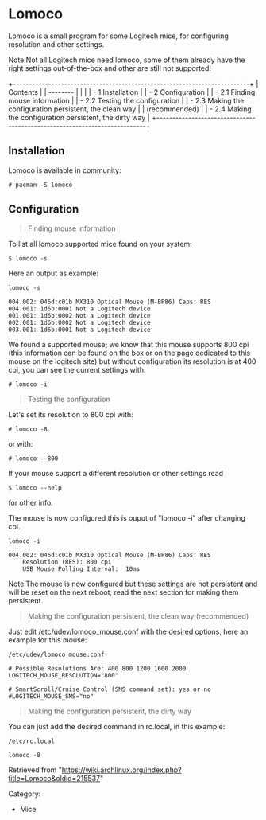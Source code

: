Lomoco
======

Lomoco is a small program for some Logitech mice, for configuring
resolution and other settings.

Note:Not all Logitech mice need lomoco, some of them already have the
right settings out-of-the-box and other are still not supported!

+--------------------------------------------------------------------------+
| Contents                                                                 |
| --------                                                                 |
|                                                                          |
| -   1 Installation                                                       |
| -   2 Configuration                                                      |
|     -   2.1 Finding mouse information                                    |
|     -   2.2 Testing the configuration                                    |
|     -   2.3 Making the configuration persistent, the clean way           |
|         (recommended)                                                    |
|     -   2.4 Making the configuration persistent, the dirty way           |
+--------------------------------------------------------------------------+

Installation
------------

Lomoco is available in community:

    # pacman -S lomoco

Configuration
-------------

> Finding mouse information

To list all lomoco supported mice found on your system:

    $ lomoco -s

Here an output as example:

    lomoco -s

    004.002: 046d:c01b MX310 Optical Mouse (M-BP86) Caps: RES 
    004.001: 1d6b:0001 Not a Logitech device
    001.001: 1d6b:0002 Not a Logitech device
    002.001: 1d6b:0002 Not a Logitech device
    003.001: 1d6b:0001 Not a Logitech device

We found a supported mouse; we know that this mouse supports 800 cpi
(this information can be found on the box or on the page dedicated to
this mouse on the logitech site) but without configuration its
resolution is at 400 cpi, you can see the current settings with:

    # lomoco -i

> Testing the configuration

Let's set its resolution to 800 cpi with:

    # lomoco -8

or with:

    # lomoco --800

If your mouse support a different resolution or other settings read

    $ lomoco --help

for other info.

The mouse is now configured this is ouput of "lomoco -i" after changing
cpi.

    lomoco -i

    004.002: 046d:c01b MX310 Optical Mouse (M-BP86) Caps: RES 
    	Resolution (RES): 800 cpi
    	USB Mouse Polling Interval:  10ms

Note:The mouse is now configured but these settings are not persistent
and will be reset on the next reboot; read the next section for making
them persistent.

> Making the configuration persistent, the clean way (recommended)

Just edit /etc/udev/lomoco_mouse.conf with the desired options, here an
example for this mouse:

    /etc/udev/lomoco_mouse.conf

    # Possible Resolutions Are: 400 800 1200 1600 2000
    LOGITECH_MOUSE_RESOLUTION="800"

    # SmartScroll/Cruise Control (SMS command set): yes or no
    #LOGITECH_MOUSE_SMS="no"

> Making the configuration persistent, the dirty way

You can just add the desired command in rc.local, in this example:

    /etc/rc.local

    lomoco -8

Retrieved from
"https://wiki.archlinux.org/index.php?title=Lomoco&oldid=215537"

Category:

-   Mice
